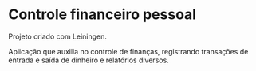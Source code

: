 # Controle financeiro pessoal

Projeto criado com Leiningen.

Aplicação que auxilia no controle de finanças, registrando transações de entrada e saída de dinheiro e relatórios diversos.
